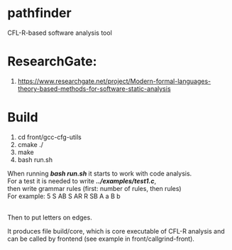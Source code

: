 # pathfinder
CFL-R-based software analysis tool
# ResearchGate:
1) https://www.researchgate.net/project/Modern-formal-languages-theory-based-methods-for-software-static-analysis
# Build


1) cd front/gcc-cfg-utils
2) cmake ./
3) make
4) bash run.sh

When running ***bash run.sh*** it starts to work with code analysis.
<br>For a test it is needed to write ***../examples/test1.c***,
<br>then write grammar rules (first: number of rules, then rules) 
<br>For example:
	5 
	S AB
	S AR
	R SB
	A a
	B b

<br> Then to put letters on edges. <br>

It produces file build/core, which is core executable of CFL-R analysis and<br>
can be called by frontend (see example in front/callgrind-front).
